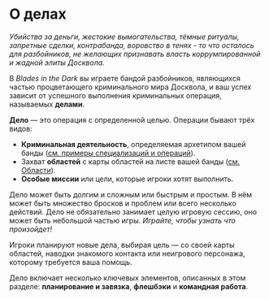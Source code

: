 # О делах

_Убийства за деньги, жестокие вымогательства, тёмные ритуалы, запретные сделки, контрабанда, воровство в тенях - то что осталось для разбойников, не желающих признавать власть коррумпированной и жадной элиты Досквола._

В _Blades in the Dark_ вы играете бандой разбойников, являющихся частью процветающего криминального мира Досквола, и ваш успех зависит от успешного выполнения криминальных операция, называемых **делами**.

**Дело** — это операция с определенной целью. Операции бывают трёх видов:

- **Криминальная деятельность**, определяемая архетипом вашей банды ([см. примеры специализаций и операций](crew-specialization)).
- Захват **областей** с карты областей на листе вашей банды ([см. Области](factions?id=Области)).
- **Особые миссии** или цели, которые игроки хотят выполнить.

Дело может быть долгим и сложным или быстрым и простым. В нём может быть множество бросков и проблем или всего несколько действий. Дело не обязательно занимает целую игровую сессию, оно может быть небольшой частью игры. _Играйте, чтобы узнать что произойдет!_

Игроки планируют новые дела, выбирая цель — со своей карты областей, наводки знакомого контакта или неигрового персонажа, которому требуется ваша помощь.

Дело включает несколько ключевых элементов, описанных в этом разделе: **планирование и завязка**, **флешбэки** и **командная работа**.
